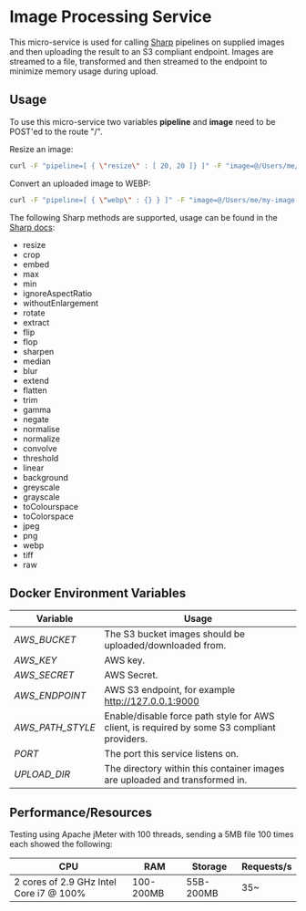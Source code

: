 # Image Processing Service
This micro-service is used for calling [Sharp](https://github.com/lovell/sharp) pipelines on supplied images and then uploading the result to an S3 compliant endpoint.
Images are streamed to a file, transformed and then streamed to the endpoint to minimize memory usage during upload.

## Usage
To use this micro-service two variables **pipeline** and **image** need to be POST'ed to the route "/".

Resize an image:
```bash
curl -F "pipeline=[ { \"resize\" : [ 20, 20 ]} ]" -F "image=@/Users/me/my-image.jpg" http://127.0.0.1:8080/
```

Convert an uploaded image to WEBP:
```bash
curl -F "pipeline=[ { \"webp\" : {} } ]" -F "image=@/Users/me/my-image.jpg" http://127.0.0.1:8080/
```

The following Sharp methods are supported, usage can be found in the [Sharp docs](http://sharp.pixelplumbing.com/en/stable/):
 * resize
 * crop
 * embed
 * max
 * min
 * ignoreAspectRatio
 * withoutEnlargement
 * rotate
 * extract
 * flip
 * flop
 * sharpen
 * median
 * blur
 * extend
 * flatten
 * trim
 * gamma
 * negate
 * normalise
 * normalize
 * convolve
 * threshold
 * linear
 * background
 * greyscale
 * grayscale
 * toColourspace
 * toColorspace
 * jpeg
 * png
 * webp
 * tiff
 * raw

## Docker Environment Variables
| Variable  | Usage |
| ------------- | ------------- |
| *AWS_BUCKET*      | The S3 bucket images should be uploaded/downloaded from. |
| *AWS_KEY*         | AWS key.  |
| *AWS_SECRET*        | AWS Secret.  |
| *AWS_ENDPOINT*      | AWS S3 endpoint, for example http://127.0.0.1:9000  |
| *AWS_PATH_STYLE*    | Enable/disable force path style for AWS client, is required by some S3 compliant providers.  |
| *PORT*  | The port this service listens on.  |
| *UPLOAD_DIR*  | The directory within this container images are uploaded and transformed in.  |

## Performance/Resources
Testing using Apache jMeter with 100 threads, sending a 5MB file 100 times each showed the following:

| CPU | RAM | Storage | Requests/s |
| ------------- | ------------- | ------------- | ------------- |
|  2 cores of 2.9 GHz Intel Core i7 @ 100% | 100-200MB | 55B-200MB | 35~ |